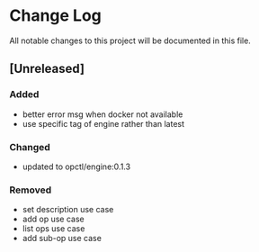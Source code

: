 # Change Log
All notable changes to this project will be documented in this file.

## [Unreleased]
### Added
- better error msg when docker not available
- use specific tag of engine rather than latest

### Changed
- updated to opctl/engine:0.1.3

### Removed
- set description use case
- add op use case
- list ops use case
- add sub-op use case
